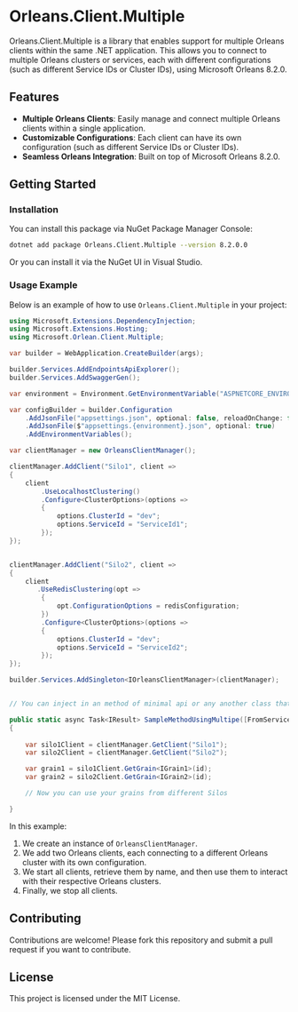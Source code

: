 
# Orleans.Client.Multiple

Orleans.Client.Multiple is a library that enables support for multiple Orleans clients within the same .NET application. This allows you to connect to multiple Orleans clusters or services, each with different configurations (such as different Service IDs or Cluster IDs), using Microsoft Orleans 8.2.0.

## Features

- **Multiple Orleans Clients**: Easily manage and connect multiple Orleans clients within a single application.
- **Customizable Configurations**: Each client can have its own configuration (such as different Service IDs or Cluster IDs).
- **Seamless Orleans Integration**: Built on top of Microsoft Orleans 8.2.0.

## Getting Started

### Installation

You can install this package via NuGet Package Manager Console:

```bash
dotnet add package Orleans.Client.Multiple --version 8.2.0.0
```

Or you can install it via the NuGet UI in Visual Studio.

### Usage Example

Below is an example of how to use `Orleans.Client.Multiple` in your project:

```csharp
using Microsoft.Extensions.DependencyInjection;
using Microsoft.Extensions.Hosting;
using Microsoft.Orlean.Client.Multiple;

var builder = WebApplication.CreateBuilder(args);

builder.Services.AddEndpointsApiExplorer();
builder.Services.AddSwaggerGen();

var environment = Environment.GetEnvironmentVariable("ASPNETCORE_ENVIRONMENT");

var configBuilder = builder.Configuration
    .AddJsonFile("appsettings.json", optional: false, reloadOnChange: false)
    .AddJsonFile($"appsettings.{environment}.json", optional: true)
    .AddEnvironmentVariables();

var clientManager = new OrleansClientManager();

clientManager.AddClient("Silo1", client =>
{
    client
        .UseLocalhostClustering()
        .Configure<ClusterOptions>(options =>
        {
            options.ClusterId = "dev";
            options.ServiceId = "ServiceId1";
        });
});


clientManager.AddClient("Silo2", client =>
{
    client
       .UseRedisClustering(opt =>
        {
            opt.ConfigurationOptions = redisConfiguration;
        })
        .Configure<ClusterOptions>(options =>
        {
            options.ClusterId = "dev";
            options.ServiceId = "ServiceId2";
        });
});

builder.Services.AddSingleton<IOrleansClientManager>(clientManager);


// You can inject in an method of minimal api or any another class that you need as bellow

public static async Task<IResult> SampleMethodUsingMultipe([FromServices] IOrleansClientManager clientManager, string id)
{
   
    var silo1Client = clientManager.GetClient("Silo1");
    var silo2Client = clientManager.GetClient("Silo2");

    var grain1 = silo1Client.GetGrain<IGrain1>(id);
    var grain2 = silo2Client.GetGrain<IGrain2>(id);

    // Now you can use your grains from different Silos

}
```

In this example:
1. We create an instance of `OrleansClientManager`.
2. We add two Orleans clients, each connecting to a different Orleans cluster with its own configuration.
3. We start all clients, retrieve them by name, and then use them to interact with their respective Orleans clusters.
4. Finally, we stop all clients.

## Contributing

Contributions are welcome! Please fork this repository and submit a pull request if you want to contribute.

## License

This project is licensed under the MIT License.
